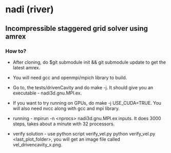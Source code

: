 # nadi (river)

## Incompressible staggered grid solver using amrex

### How to?

* After cloning, do $git submodule init && git submodule update
to get the latest amrex.

* You will need gcc and openmpi/mpich library to build.

* Go to, the tests/drivenCavity and do make -j. It should give you an executable - nadi3d.gnu.MPI.ex.
* If you want to try running on GPUs, do make -j USE_CUDA=TRUE. You will also need nvcc along with gcc and mpi library.

* running - mpirun -n \<nprocs\> nadi3d.gnu.MPI.ex inputs. It does 3000 steps, takes about a minute with 32 processors.
  
* verify solution - use python script verify_vel.py python verify_vel.py <last_plot_folder>, you will get an image file called vel_drivencavity_x.png.
